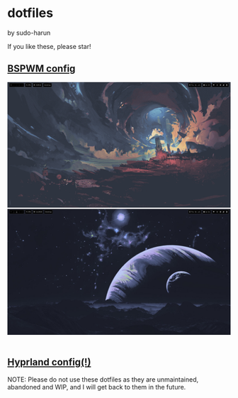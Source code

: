 # dotfiles
by sudo-harun

If you like these, please star!

## <a href="https://github.com/sudo-harun/dotfiles/tree/bspwm">BSPWM config</a>

<div align="center">
  <img src="./assets/bspwm1.png">
  <img src="./assets/bspwm2.png">
</div><br>

## <a href="https://github.com/sudo-harun/dotfiles/tree/hyprland">Hyprland config(!)</a>

NOTE: Please do not use these dotfiles as they are unmaintained, abandoned and WIP, and I will get back to them in the future.
